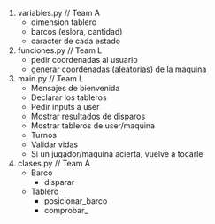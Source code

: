 1. variables.py // Team A
   * dimension tablero
   * barcos (eslora, cantidad)
   * caracter de cada estado
2. funciones.py // Team L
   * pedir coordenadas al usuario
   * generar coordenadas (aleatorias) de la maquina
3. main.py // Team L
   * Mensajes de bienvenida
   * Declarar los tableros
   * Pedir inputs a user
   * Mostrar resultados de disparos
   * Mostrar tableros de user/maquina
   * Turnos
   * Validar vidas
   * Si un jugador/maquina acierta, vuelve a tocarle
4. clases.py // Team A
   * Barco
     * disparar
   * Tablero
     * posicionar_barco
     * comprobar_
